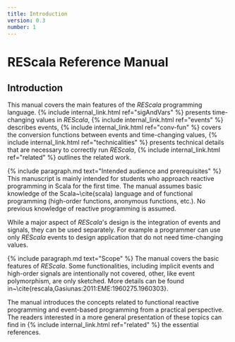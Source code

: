 ```yaml
---
title: Introduction
version: 0.3
number: 1
---
```

# REScala Reference Manual

## Introduction

This manual covers the main features of the *REScala* programming language.
{% include internal_link.html ref="sigAndVars" %} presents time-changing values
in *REScala*, {% include internal_link.html ref="events" %} describes events,
{% include internal_link.html ref="conv-fun" %} covers the conversion functions between
events and time-changing values, {% include internal_link.html ref="technicalities" %}
presents technical details that are necessary to correctly run
*REScala*, {% include internal_link.html ref="related" %} outlines the related work.


{% include paragraph.md text="Intended audience and prerequisites" %} This manuscript is
mainly intended for students who approach reactive programming in
Scala for the first time.  The manual assumes basic knowledge of the
Scala~\cite{scala} language and of functional programming (high-order
functions, anonymous functions, etc.). No previous knowledge of
reactive programming is assumed.

While a major aspect of *REScala*'s design is the integration of events
and signals, they can be used separately. For example a programmer can
use only *REScala* events to design application that do not need
time-changing values.

{% include paragraph.md text="Scope" %} The manual covers the basic features of
*REScala*. Some functionalities, including implicit events and
high-order signals are intentionally not covered, other, like event
polymorphism, are only sketched. More details can be found
in~\cite{rescala,Gasiunas:2011:EME:1960275.1960303}.

The manual introduces the concepts related to functional reactive
programming and event-based programming from a practical
perspective. The readers interested in a more general presentation of
these topics can find in {% include internal_link.html ref="related" %} the essential
references.